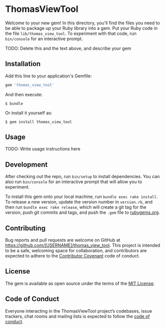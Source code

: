 # ThomasViewTool

Welcome to your new gem! In this directory, you'll find the files you need to be able to package up your Ruby library into a gem. Put your Ruby code in the file `lib/thomas_view_tool`. To experiment with that code, run `bin/console` for an interactive prompt.

TODO: Delete this and the text above, and describe your gem

## Installation

Add this line to your application's Gemfile:

```ruby
gem 'thomas_view_tool'
```

And then execute:

    $ bundle

Or install it yourself as:

    $ gem install thomas_view_tool

## Usage

TODO: Write usage instructions here

## Development

After checking out the repo, run `bin/setup` to install dependencies. You can also run `bin/console` for an interactive prompt that will allow you to experiment.

To install this gem onto your local machine, run `bundle exec rake install`. To release a new version, update the version number in `version.rb`, and then run `bundle exec rake release`, which will create a git tag for the version, push git commits and tags, and push the `.gem` file to [rubygems.org](https://rubygems.org).

## Contributing

Bug reports and pull requests are welcome on GitHub at https://github.com/[USERNAME]/thomas_view_tool. This project is intended to be a safe, welcoming space for collaboration, and contributors are expected to adhere to the [Contributor Covenant](http://contributor-covenant.org) code of conduct.

## License

The gem is available as open source under the terms of the [MIT License](https://opensource.org/licenses/MIT).

## Code of Conduct

Everyone interacting in the ThomasViewTool project’s codebases, issue trackers, chat rooms and mailing lists is expected to follow the [code of conduct](https://github.com/[USERNAME]/thomas_view_tool/blob/master/CODE_OF_CONDUCT.md).
